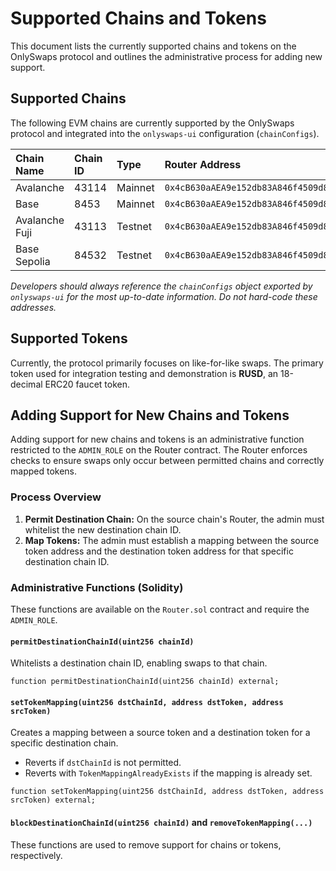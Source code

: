 # Supported Chains and Tokens

This document lists the currently supported chains and tokens on the OnlySwaps protocol and outlines the administrative process for adding new support.

## Supported Chains

The following EVM chains are currently supported by the OnlySwaps protocol and integrated into the `onlyswaps-ui` configuration (`chainConfigs`).

| Chain Name | Chain ID | Type | Router Address | RUSD (Test Token) Address |
| :--- | :--- | :--- | :--- | :--- |
| Avalanche | 43114 | Mainnet | `0x4cB630aAEA9e152db83A846f4509d83053F21078` | `0x1b0F6cF6f3185872a581BD2B5a738EB52CCd4d76` |
| Base | 8453 | Mainnet | `0x4cB630aAEA9e152db83A846f4509d83053F21078` | `0x1b0F6cF6f3185872a581BD2B5a738EB52CCd4d76` |
| Avalanche Fuji | 43113 | Testnet | `0x4cB630aAEA9e152db83A846f4509d83053F21078` | `0x1b0F6cF6f3185872a581BD2B5a738EB52CCd4d76` |
| Base Sepolia | 84532 | Testnet | `0x4cB630aAEA9e152db83A846f4509d83053F21078` | `0x1b0F6cF6f3185872a581BD2B5a738EB52CCd4d76` |

*Developers should always reference the `chainConfigs` object exported by `onlyswaps-ui` for the most up-to-date information. Do not hard-code these addresses.*

## Supported Tokens

Currently, the protocol primarily focuses on like-for-like swaps. The primary token used for integration testing and demonstration is **RUSD**, an 18-decimal ERC20 faucet token.

## Adding Support for New Chains and Tokens

Adding support for new chains and tokens is an administrative function restricted to the `ADMIN_ROLE` on the Router contract. The Router enforces checks to ensure swaps only occur between permitted chains and correctly mapped tokens.

### Process Overview

1.  **Permit Destination Chain:** On the source chain's Router, the admin must whitelist the new destination chain ID.
2.  **Map Tokens:** The admin must establish a mapping between the source token address and the destination token address for that specific destination chain ID.

### Administrative Functions (Solidity)

These functions are available on the `Router.sol` contract and require the `ADMIN_ROLE`.

#### `permitDestinationChainId(uint256 chainId)`

Whitelists a destination chain ID, enabling swaps to that chain.

```solidity
function permitDestinationChainId(uint256 chainId) external;
````

#### `setTokenMapping(uint256 dstChainId, address dstToken, address srcToken)`

Creates a mapping between a source token and a destination token for a specific destination chain.

  * Reverts if `dstChainId` is not permitted.
  * Reverts with `TokenMappingAlreadyExists` if the mapping is already set.

<!-- end list -->

```solidity
function setTokenMapping(uint256 dstChainId, address dstToken, address srcToken) external;
```

#### `blockDestinationChainId(uint256 chainId)` and `removeTokenMapping(...)`

These functions are used to remove support for chains or tokens, respectively.


